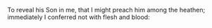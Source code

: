 To reveal his Son in me, that I might preach him among the heathen; immediately I conferred not with flesh and blood:
